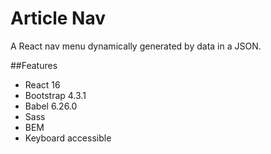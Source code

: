# Article Nav
A React nav menu dynamically generated by data in a JSON.

##Features
- React 16
- Bootstrap 4.3.1
- Babel 6.26.0
- Sass
- BEM
- Keyboard accessible
